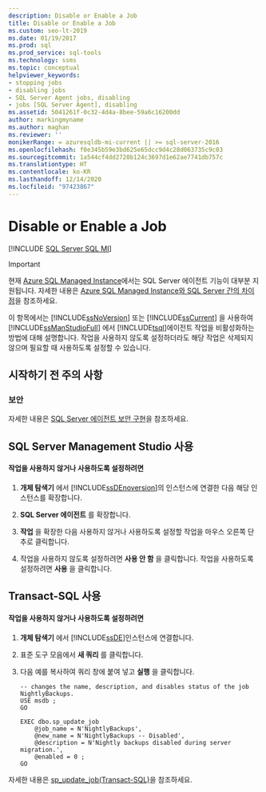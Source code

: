 ```yaml
---
description: Disable or Enable a Job
title: Disable or Enable a Job
ms.custom: seo-lt-2019
ms.date: 01/19/2017
ms.prod: sql
ms.prod_service: sql-tools
ms.technology: ssms
ms.topic: conceptual
helpviewer_keywords:
- stopping jobs
- disabling jobs
- SQL Server Agent jobs, disabling
- jobs [SQL Server Agent], disabling
ms.assetid: 5041261f-0c32-4d4a-8bee-59a6c16200dd
author: markingmyname
ms.author: maghan
ms.reviewer: ''
monikerRange: = azuresqldb-mi-current || >= sql-server-2016
ms.openlocfilehash: f0e345b59e3bd625e65dcc9d4c28d063735c9c03
ms.sourcegitcommit: 1a544cf4dd2720b124c3697d1e62ae7741db757c
ms.translationtype: HT
ms.contentlocale: ko-KR
ms.lasthandoff: 12/14/2020
ms.locfileid: "97423867"
---
```

# <a name="disable-or-enable-a-job"></a>Disable or Enable a Job
[!INCLUDE [SQL Server SQL MI](../../includes/applies-to-version/sql-asdbmi.md)]

> [!IMPORTANT]  
> 현재 [Azure SQL Managed Instance](/azure/azure-sql/managed-instance/sql-managed-instance-paas-overview)에서는 SQL Server 에이전트 기능이 대부분 지원됩니다. 자세한 내용은 [Azure SQL Managed Instance와 SQL Server 간의 차이점](/azure/sql-database/sql-database-managed-instance-transact-sql-information#sql-server-agent)을 참조하세요.

이 항목에서는 [!INCLUDE[ssNoVersion](../../includes/ssnoversion-md.md)] 또는 [!INCLUDE[ssCurrent](../../includes/sscurrent-md.md)] 을 사용하여 [!INCLUDE[ssManStudioFull](../../includes/ssmanstudiofull-md.md)] 에서 [!INCLUDE[tsql](../../includes/tsql-md.md)]에이전트 작업을 비활성화하는 방법에 대해 설명합니다. 작업을 사용하지 않도록 설정하더라도 해당 작업은 삭제되지 않으며 필요할 때 사용하도록 설정할 수 있습니다.  
  
## <a name="before-you-begin"></a><a name="BeforeYouBegin"></a>시작하기 전 주의 사항  
  
### <a name="security"></a><a name="Security"></a>보안  
자세한 내용은 [SQL Server 에이전트 보안 구현](../../ssms/agent/implement-sql-server-agent-security.md)을 참조하세요.  
  
## <a name="using-sql-server-management-studio"></a><a name="SSMS"></a>SQL Server Management Studio 사용  
  
#### <a name="to-disable-or-enable-a-job"></a>작업을 사용하지 않거나 사용하도록 설정하려면  
  
1.  **개체 탐색기** 에서 [!INCLUDE[ssDEnoversion](../../includes/ssdenoversion_md.md)]의 인스턴스에 연결한 다음 해당 인스턴스를 확장합니다.  
  
2.  **SQL Server 에이전트** 를 확장합니다.  
  
3.  **작업** 을 확장한 다음 사용하지 않거나 사용하도록 설정할 작업을 마우스 오른쪽 단추로 클릭합니다.  
  
4.  작업을 사용하지 않도록 설정하려면 **사용 안 함** 을 클릭합니다. 작업을 사용하도록 설정하려면 **사용** 을 클릭합니다.  
  
## <a name="using-transact-sql"></a><a name="TSQL"></a>Transact-SQL 사용  
  
#### <a name="to-disable-or-enable-a-job"></a>작업을 사용하지 않거나 사용하도록 설정하려면  
  
1.  **개체 탐색기** 에서 [!INCLUDE[ssDE](../../includes/ssde_md.md)]인스턴스에 연결합니다.  
  
2.  표준 도구 모음에서 **새 쿼리** 를 클릭합니다.  
  
3.  다음 예를 복사하여 쿼리 창에 붙여 넣고 **실행** 을 클릭합니다.  
  
    ```  
    -- changes the name, description, and disables status of the job NightlyBackups.  
    USE msdb ;  
    GO  
  
    EXEC dbo.sp_update_job  
        @job_name = N'NightlyBackups',  
        @new_name = N'NightlyBackups -- Disabled',  
        @description = N'Nightly backups disabled during server migration.',  
        @enabled = 0 ;  
    GO  
    ```  
  
자세한 내용은 [sp_update_job(Transact-SQL)](../../relational-databases/system-stored-procedures/sp-update-job-transact-sql.md)을 참조하세요.  
